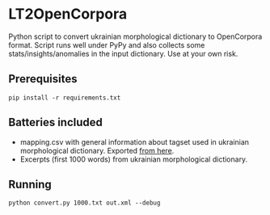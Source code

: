 LT2OpenCorpora
==============

Python script to convert ukrainian morphological dictionary to OpenCorpora format.
Script runs well under PyPy and also collects some stats/insights/anomalies in the input dictionary.
Use at your own risk.

## Prerequisites
```pip install -r requirements.txt```

## Batteries included
* mapping.csv with general information about tagset used in ukrainian morphological dictionary. Exported [from here](https://docs.google.com/spreadsheets/d/1CA5-11RQhlkTEVXejB9IQOwmzzBXBsH_dfKlcYQlPrU/edit#gid=1425823959).
* Excerpts (first 1000 words) from ukrainian morphological dictionary.

## Running
```python convert.py 1000.txt out.xml --debug```
